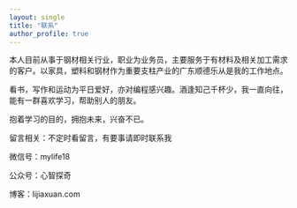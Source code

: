 ```yaml
---
layout: single
title: "联系"
author_profile: true
---
```

本人目前从事于钢材相关行业，职业为业务员，主要服务于有材料及相关加工需求的客户。以家具，塑料和钢材作为重要支柱产业的广东顺德乐从是我的工作地点。

看书，写作和运动为平日爱好，亦对编程感兴趣。酒逢知己千杯少，我一直向往，能有一群喜欢学习，帮助别人的朋友。

抱着学习的目的，拥抱未来，兴奋不已。

留言相关：不定时看留言，有要事请即时联系我

微信号：mylife18

公众号：心智探奇

博客：lijiaxuan.com